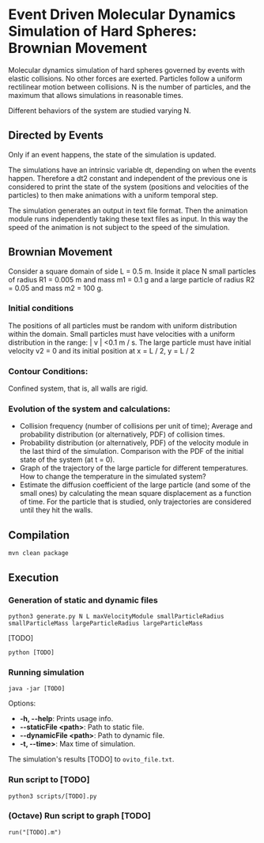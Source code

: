 # Event Driven Molecular Dynamics Simulation of Hard Spheres: Brownian Movement

Molecular dynamics simulation of hard spheres governed by events with elastic collisions. No other forces are exerted.
Particles follow a uniform rectilinear motion between collisions.
N is the number of particles, and the maximum that allows simulations in reasonable times.

Different behaviors of the system are studied varying N.

## Directed by Events
Only if an event happens, the state of the simulation is updated.

The simulations have an intrinsic variable dt, depending on when the events happen. Therefore a dt2 constant and 
independent of the previous one is considered to print the state of the system (positions and velocities of the 
particles) to then make animations with a uniform temporal step.

The simulation generates an output in text file format. Then the animation module runs independently taking these text 
files as input. In this way the speed of the animation is not subject to the speed of the simulation.

## Brownian Movement
Consider a square domain of side L = 0.5 m.
Inside it place N small particles of radius R1 = 0.005 m and mass m1 = 0.1 g 
and a large particle of radius R2 = 0.05 and mass m2 = 100 g.

### Initial conditions
The positions of all particles must be random with uniform distribution within the domain. 
Small particles must have velocities with a uniform distribution in the range: | v | <0.1 m / s. 
The large particle must have initial velocity v2 = 0 and its initial position at x = L / 2, y = L / 2

### Contour Conditions:
Confined system, that is, all walls are rigid.

### Evolution of the system and calculations:
   * Collision frequency (number of collisions per unit of time); Average and probability distribution 
    (or alternatively, PDF) of collision times.
   * Probability distribution (or alternatively, PDF) of the velocity module in the last third of the simulation. 
    Comparison with the PDF of the initial state of the system (at t = 0).
   * Graph of the trajectory of the large particle for different temperatures. 
    How to change the temperature in the simulated system?
   * Estimate the diffusion coefficient of the large particle (and some of the small ones) by calculating the mean 
    square displacement as a function of time. For the particle that is studied, 
    only trajectories are considered until they hit the walls.

## Compilation

```
mvn clean package
```

## Execution
### Generation of static and dynamic files
```
python3 generate.py N L maxVelocityModule smallParticleRadius smallParticleMass largeParticleRadius largeParticleMass
```

[TODO]
```
python [TODO]
```

### Running simulation

```
java -jar [TODO]
```

Options:

* **-h, --help**: Prints usage info.
* **--staticFile &lt;path>**: Path to static file.
* **--dynamicFile &lt;path>**: Path to dynamic file.
* **-t, --time>**: Max time of simulation.

The simulation's results [TODO] to `ovito_file.txt`.

### Run script to [TODO]

```
python3 scripts/[TODO].py
```

### (Octave) Run script to graph [TODO]

```
run("[TODO].m")
```
